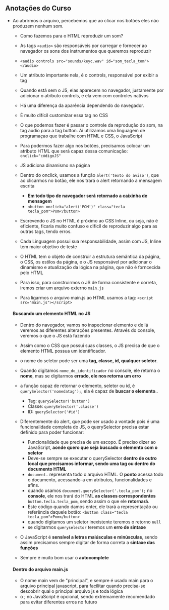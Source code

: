 ## Anotações do Curso

- Ao abrirmos o arquivo, percebemos que ao clicar nos botões eles não produzem nenhum som.
    - Como fazemos para o HTML reproduzir um som?

    - As tags ```<audio>``` são responsáveis por carregar e fornecer ao navegador os sons dos instrumentos que queremos reproduzir
    - ```<audio controls src="sounds/keyc.wav" id="som_tecla_tom"></audio>```
    - Um atributo importante nela, é o controls, responsável por exibir a tag
    - Quando está sem o JS, elas aparecem no navegador, justamente por adicionar o atributo controls, e ela vem com controles nativos
    - Há uma diferença da aparência dependendo do navegador.
    - É muito difícil customizar essa tag no CSS

    - O que podemos fazer é passar o controle da reprodução do som, na tag audio
    para a tag button. Ai utilizamos uma linguagem de programaçao que trabalhe
    com HTML e CSS, o JavaScript

    - Para podermos fazer algo nos botões, precisamos colocar um atributo HTML
    que será capaz dessa comunicação: ```onclick="códigoJS"```
    - JS adiciona dinamismo na página
    - Dentro do onclick, usamos a função ```alert('texto do aviso')```, que ao clicarmos
      no botão, ele nos trará o alert retornando a mensagem escrita
      - __Em todo tipo de navegador será retornado a caixinha de mensagem__
      - ```<button onclick="alert('POM')" class="tecla tecla_pom">Pom</button>```

    - Escrevendo o JS no HTML é próximo ao CSS Inline, ou seja, não é eficiente, ficaria
    muito confuso e dificíl de reproduzir algo para as outras tags, tendo erros.
    
   - Cada Linguagem possui sua responsabilidade, assim com JS, Inline tem maior objetivo de teste

    - O HTML tem o objeto de construir a estrutura semântica da página, o CSS, os estilos da
    página, e o JS responsável por adicionar o dinamismo e atualização da lógica na página, que
    não é forncecida pelo HTML

    - Para isso, para construirmos o JS de forma consistente e correta, iremos criar um arquivo
    externo ```main.js```

    - Para ligarmos o arquivo main.js ao HTML usamos a tag: ```<script src="main.js"></script>```

    #### Buscando um elemento HTML no JS
    - Dentro do navegador, vamos no inspecionar elemento e de lá veremos as diferentes alterações presentes. Através do console, veremos o que o JS está fazendo
    - Assim como o CSS que possui suas classes, o JS precisa de que o elemento HTML possua um identificador.
    - o nome do seletor pode ser uma __tag, classe, id, qualquer seletor__.
    - Quando digitamos ```nome_do_identificador``` no console, ele retorna o __nome__, mas se digitarmos __errado, ele nos retorna um erro__
    - a função capaz de retornar o elemento, seletor ou id, é ```querySelector('nomedatag');```, ela é capaz de __buscar o elemento__..
        - Tag: ```querySelector('button')```
        - Classe: ```querySelector('.classe')```
        - ID: ```querySelector('#id')```
    - Diferentemente do alert, que pode ser usado a vontade pois é uma funcionalidade completa do JS, o querySelector precisa estar definido para poder funcionar:
        - Funcionalidade que precisa de um escopo. É preciso dizer ao JavaScript, __aonde quero que seja buscado o elemento com o seletor__
        - Deve-se sempre se executar o querySelector __dentro de outro local que precisamos informar, sendo uma tag ou dentro do documento HTML__
        - ```document.``` representa todo o arquivo HTML. O __ponto__ acessa todo o documento, acessando-a em atributos, funcionalidades e afins.
        - quando usamos ```document.querySelector('.tecla_pom');``` no __console__, ele nos trará do HTML __as classes correspondentes__ ```  button.tecla.tecla_pom ```, sendo assim o que ele __retornará__.
        - Este código quando damos enter, ele trará a representação ou referência daquele botão: ```<button class="tecla tecla_pom">Pom</button>```
        - quando digitamos um seletor inexistente teremos o retorno ```null```
        - se digitarmos ```queryselector``` teremos um __erro de sintaxe__

    - O JavaScript é __sensível a letras maiúsculas e minúsculas__, sendo assim precisamos sempre digitar de forma correta a __sintaxe das funções__
    - Sempre é muito bom usar o __autocomplete__


    #### Dentro do arquivo main.js
    - O nome main vem de "principal", e sempre é usado main para o arquivo principal javascript, para facilitar quando precisa-se descobrir qual o principal arquivo js e toda lógica
    - o ; no JavaScript é opcional, sendo extremamente recomendado para evitar diferentes erros no futuro